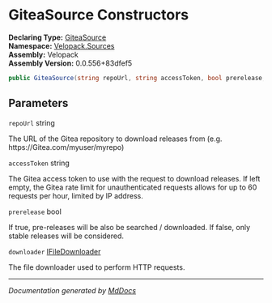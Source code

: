 ﻿<!--  
  <auto-generated>   
    The contents of this file were generated by a tool.  
    Changes to this file may be list if the file is regenerated  
  </auto-generated>   
-->

# GiteaSource Constructors

**Declaring Type:** [GiteaSource](../index.md)  
**Namespace:** [Velopack.Sources](../../index.md)  
**Assembly:** Velopack  
**Assembly Version:** 0.0.556+83dfef5

```csharp
public GiteaSource(string repoUrl, string accessToken, bool prerelease, IFileDownloader downloader = null);
```

## Parameters

`repoUrl`  string

The URL of the Gitea repository to download releases from  (e.g. https:\/\/Gitea.com\/myuser\/myrepo)

`accessToken`  string

The Gitea access token to use with the request to download releases.  If left empty, the Gitea rate limit for unauthenticated requests allows  for up to 60 requests per hour, limited by IP address.

`prerelease`  bool

If true, pre\-releases will be also be searched \/ downloaded. If false, only stable releases will be considered.

`downloader`  [IFileDownloader](../../IFileDownloader/index.md)

The file downloader used to perform HTTP requests. 

___

*Documentation generated by [MdDocs](https://github.com/ap0llo/mddocs)*
